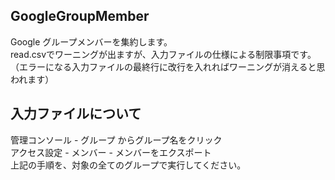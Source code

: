## GoogleGroupMember  
Google グループメンバーを集約します。  
read.csvでワーニングが出ますが、入力ファイルの仕様による制限事項です。  
（エラーになる入力ファイルの最終行に改行を入れればワーニングが消えると思われます）  
## 入力ファイルについて
管理コンソール - グループ からグループ名をクリック  
アクセス設定 - メンバー - メンバーをエクスポート  
上記の手順を、対象の全てのグループで実行してください。  
